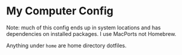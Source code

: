 # My Computer Config

Note: much of this config ends up in system locations and has dependencies on installed packages. I use MacPorts not Homebrew. 

Anything under `home` are home directory dotfiles.
